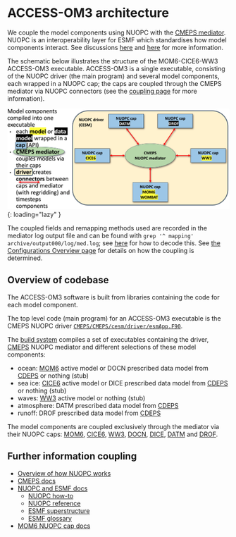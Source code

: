 # ACCESS-OM3 architecture
We couple the model components using NUOPC with the [CMEPS mediator](https://escomp.github.io/CMEPS/versions/master/html/index.html). NUOPC is an interoperability layer for ESMF which standardises how model components interact. See discussions [here](https://github.com/COSIMA/access-om3/discussions/7#discussioncomment-3446345) and [here](https://github.com/COSIMA/access-om3/discussions/9) for more information.

The schematic below illustrates the structure of the MOM6-CICE6-WW3 ACCESS-OM3 executable. ACCESS-OM3 is a single executable, consisting of the NUOPC driver (the main program) and several model components, each wrapped in a NUOPC cap; the caps are coupled through the CMEPS mediator via NUOPC connectors (see the [coupling page](Coupling.md) for more information).

![ACCESS-OM3 architecture](../assets/nuopc_overview.png){: loading="lazy" }

The coupled fields and remapping methods used are recorded in the mediator log output file and can be found with `grep '^ mapping' archive/output000/log/med.log`; see [here](https://escomp.github.io/CMEPS/versions/master/html/esmflds.html) for how to decode this. See [the Configurations Overview page](configurations/Overview.md#coupling) for details on how the coupling is determined.

## Overview of codebase

The ACCESS-OM3 software is built from libraries containing the code for each model component.

The top level code (main program) for an ACCESS-OM3 executable is the CMEPS NUOPC driver [`CMEPS/CMEPS/cesm/driver/esmApp.F90`](https://github.com/ESCOMP/CMEPS/blob/606eb397d4e66f8fa3417e7e8fd2b2b4b3c222b4/cesm/driver/esmApp.F90).

The [build system](Building.md) compiles a set of executables containing the driver, [CMEPS](https://github.com/access-nri/access-om3/tree/master/CMEPS) NUOPC mediator and different selections of these model components:

- ocean: [MOM6](https://github.com/access-nri/access-om3/tree/master/MOM6) active model or DOCN prescribed data model from [CDEPS](https://github.com/access-nri/access-om3/tree/master/CDEPS) or nothing (stub)
- sea ice: [CICE6](https://github.com/access-nri/access-om3/tree/master/CICE) active model or DICE prescribed data model from [CDEPS](https://github.com/access-nri/access-om3/tree/master/CDEPS) or nothing (stub)
- waves: [WW3](https://github.com/access-nri/access-om3/tree/master/WW3) active model or nothing (stub)
- atmosphere: DATM prescribed data model from [CDEPS](https://github.com/access-nri/access-om3/tree/master/CDEPS)
- runoff: DROF prescribed data model from [CDEPS](https://github.com/access-nri/access-om3/tree/master/CDEPS)

The model components are coupled exclusively through the mediator via their NUOPC caps: [MOM6](https://github.com/mom-ocean/MOM6/tree/main/config_src/drivers/nuopc_cap), [CICE6](https://github.com/ESCOMP/CICE/tree/main/cicecore/drivers/nuopc/cmeps), [WW3](https://github.com/ESCOMP/WW3/blob/dev/unified/model/src/wav_import_export.F90), [DOCN](https://github.com/ESCOMP/CDEPS/tree/main/docn), [DICE](https://github.com/ESCOMP/CDEPS/tree/main/dice), [DATM](https://github.com/ESCOMP/CDEPS/tree/main/datm) and [DROF](https://github.com/ESCOMP/CDEPS/tree/main/drof).

## Further information coupling
- [Overview of how NUOPC works](https://earthsystemmodeling.org/nuopc/)
- [CMEPS docs](https://escomp.github.io/CMEPS/versions/master/html/index.html)
- [NUOPC and ESMF docs](https://earthsystemmodeling.org/doc/)
  - [NUOPC how-to](https://earthsystemmodeling.org/docs/release/ESMF_8_3_1/NUOPC_howtodoc/)
  - [NUOPC reference](https://earthsystemmodeling.org/docs/release/ESMF_8_3_1/NUOPC_refdoc/NUOPC_refdoc.html)
  - [ESMF superstructure](https://earthsystemmodeling.org/docs/release/ESMF_8_3_1/ESMF_refdoc/node4.html)
  - [ESMF glossary](https://earthsystemmodeling.org/docs/release/ESMF_8_3_1/ESMF_usrdoc/node15.html)
- [MOM6 NUOPC cap docs](https://ncar.github.io/MOM6/APIs/nuopc_cap.html)



